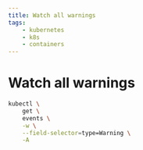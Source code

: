 ```yaml
---
title: Watch all warnings
tags:
    - kubernetes
    - k8s
    - containers
---
```


# Watch all warnings

~~~ bash
kubectl \
    get \
    events \
    -w \
    --field-selector=type=Warning \
    -A
~~~
